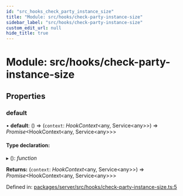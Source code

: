 ```yaml
---
id: "src_hooks_check_party_instance_size"
title: "Module: src/hooks/check-party-instance-size"
sidebar_label: "src/hooks/check-party-instance-size"
custom_edit_url: null
hide_title: true
---
```


# Module: src/hooks/check-party-instance-size

## Properties

### default

• **default**: () => (`context`: *HookContext*<any, Service<any\>\>) => *Promise*<HookContext<any, Service<any\>\>\>

#### Type declaration:

▸ (): *function*

**Returns:** (`context`: *HookContext*<any, Service<any\>\>) => *Promise*<HookContext<any, Service<any\>\>\>

Defined in: [packages/server/src/hooks/check-party-instance-size.ts:5](https://github.com/xr3ngine/xr3ngine/blob/7650c2bea/packages/server/src/hooks/check-party-instance-size.ts#L5)
